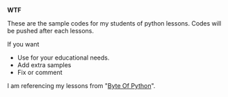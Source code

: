 **WTF**

These are the sample codes for my students of python lessons. Codes will be pushed after each lessons.

If you want
+ Use for your educational needs.
+ Add extra samples 
+ Fix or comment

I am referencing my lessons from "[Byte Of Python](http://www.swaroopch.com/files/byteofpython/byte_of_python_v192.pdf)".
